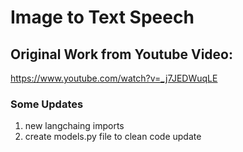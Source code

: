 # Image to Text Speech

## Original Work from Youtube Video:
https://www.youtube.com/watch?v=_j7JEDWuqLE


### Some Updates
1. new langchaing imports
2. create models.py file to clean code update
